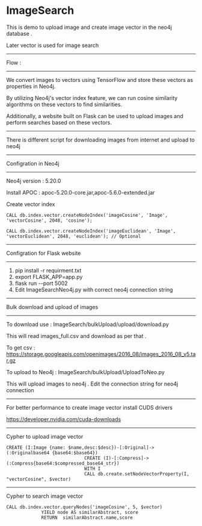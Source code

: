 # ImageSearch

This is demo to upload image and create image vector in the neo4j database .

Later vector is used for image search

____________

Flow :
____________


We convert images to vectors using TensorFlow and store these vectors as properties in Neo4j.

By utilizing Neo4j's vector index feature, we can run cosine similarity algorithms on these vectors to find similarities.

Additionally, a website built on Flask can be used to upload images and perform searches based on these vectors.

____________


There is different script for downloading images from internet and upload to neo4j 

____________

Configration in Neo4j 
____________

Neo4j version : 5.20.0

Install APOC : apoc-5.20.0-core.jar,apoc-5.6.0-extended.jar

Create vector index

```
CALL db.index.vector.createNodeIndex('imageCosine', 'Image', 'vectorCosine', 2048, 'cosine');
```
```
CALL db.index.vector.createNodeIndex('imageEuclidean', 'Image', 'vectorEuclidean', 2048, 'euclidean'); // Optional 
```
____________

Configration for Flask website 
____________

  1.  pip install -r requirment.txt
  2.  export FLASK_APP=app.py  
  3.  flask run --port 5002                  
  4.  Edit ImageSearchNeo4j.py with correct neo4j connection string 


____________
Bulk download and upload of images 
____________


To download use : ImageSearch/bulkUpload/upload/download.py 

This will read images_full.csv and download as per that . 

To get csv : https://storage.googleapis.com/openimages/2016_08/images_2016_08_v5.tar.gz


To upload to Neo4j : ImageSearch/bulkUpload/UploadToNeo.py

This will upload images to neo4j . Edit the connection string for neo4j connection 

____________

For better performance to create image vector install CUDS drivers 

https://developer.nvidia.com/cuda-downloads

____________

Cypher to upload image vector

```
CREATE (I:Image {name: $name,desc:$desc})-[:Original]->(:Originalbase64 {base64:$base64})
                             CREATE (I)-[:Compress]-> (:Compress{base64:$compressed_base64_str})  
                             WITH I 
                             CALL db.create.setNodeVectorProperty(I, "vectorCosine", $vector)
```
____________

Cypher to search image vector

```
CALL db.index.vector.queryNodes('imageCosine', 5, $vector)
             YIELD node AS similarAbstract, score
             RETURN  similarAbstract.name,score
```          
                             

